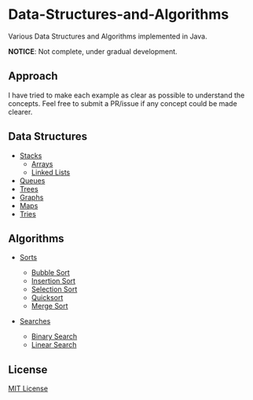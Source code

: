 Data-Structures-and-Algorithms
==============================

Various Data Structures and Algorithms implemented in Java.

**NOTICE**: Not complete, under gradual development.

## Approach
I have tried to make each example as clear as possible to understand the concepts. Feel free to submit a PR/issue if any concept could be made clearer.

## Data Structures
* [Stacks](Stacks)
  * [Arrays](Stacks/arrays.java)
  * [Linked Lists](Stacks/linkedlist.java)
* [Queues](Queues)
* [Trees](Trees)
* [Graphs](Graphs)
* [Maps](Maps)
* [Tries](Tries)

## Algorithms
* [Sorts](Sorts)
  * [Bubble Sort](Sorts/bubble.java)
  * [Insertion Sort](Sorts/insertion.java)
  * [Selection Sort](Sorts/selection.java)
  * [Quicksort](Sorts/quicksort.java)
  * [Merge Sort](Sorts/merge.java)

* [Searches](Searches)
  * [Binary Search](Searches/binary.java)
  * [Linear Search](Searches/linear.java)

## License
[MIT License](LICENSE)

